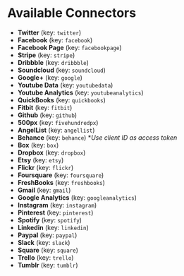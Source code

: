 Available Connectors
====================

- **Twitter**
(key: `twitter`)
- **Facebook**
(key: `facebook`)
- **Facebook Page**
(key: `facebookpage`)
- **Stripe**
(key: `stripe`)
- **Dribbble**
(key: `dribbble`)
- **Soundcloud**
(key: `soundcloud`)
- **Google+**
(key: `google`)
- **Youtube Data**
(key: `youtubedata`)
- **Youtube Analytics**
(key: `youtubeanalytics`)
- **QuickBooks**
(key: `quickbooks`)
- **Fitbit**
(key: `fitbit`)
- **Github**
(key: `github`)
- **500px**
(key: `fivehundredpx`)
- **AngelList**
(key: `angellist`)
- **Behance**
(key: `behance`) *_Use client ID as access token_
- **Box**
(key: `box`)
- **Dropbox**
(key: `dropbox`)
- **Etsy**
(key: `etsy`)
- **Flickr**
(key: `flickr`)
- **Foursquare**
(key: `foursquare`)
- **FreshBooks**
(key: `freshbooks`)
- **Gmail**
(key: `gmail`)
- **Google Analytics**
(key: `googleanalytics`)
- **Instagram**
(key: `instagram`)
- **Pinterest**
(key: `pinterest`)
- **Spotify**
(key: `spotify`)
- **Linkedin**
(key: `linkedin`)
- **Paypal**
(key: `paypal`)
- **Slack**
(key: `slack`)
- **Square**
(key: `square`)
- **Trello**
(key: `trello`)
- **Tumblr**
(key: `tumblr`)
